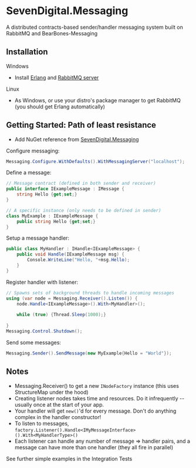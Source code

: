 SevenDigital.Messaging
======================
A distributed contracts-based sender/handler messaging system built on RabbitMQ and BearBones-Messaging

Installation
------------
Windows

* Install [Erlang](http://www.erlang.org/download.html) and [RabbitMQ server](http://www.rabbitmq.com/download.html)

Linux

* As Windows, or use your distro's package manager to get RabbitMQ (you should get Erlang automatically)

Getting Started: Path of least resistance
-----------------------------------------
* Add NuGet reference from [SevenDigital.Messaging](https://nuget.org/packages/SevenDigital.Messaging)

Configure messaging:
```csharp
Messaging.Configure.WithDefaults().WithMessagingServer("localhost");
```

Define a message:
```csharp
// Message contract (defined in both sender and receiver)
public interface IExampleMessage : IMessage {
	string Hello {get;set;}
}

// A specific instance (only needs to be defined in sender)
class MyExample : IExampleMessage {
	public string Hello {get;set;}
}
```

Setup a message handler:
```csharp
public class MyHandler : IHandle<IExampleMessage> {
	public void Handle(IExampleMessage msg) {
		Console.WriteLine("Hello, "+msg.Hello);
	}
}
```

Register handler with listener:
```csharp
// Spawns sets of background threads to handle incoming messages
using (var node = Messaging.Receiver().Listen()) {
	node.Handle<IExampleMessage>().With<MyHandler>();
	
	while (true) {Thread.Sleep(1000);}
	
}
Messaging.Control.Shutdown();
```

Send some messages:
```csharp
Messaging.Sender().SendMessage(new MyExample{Hello = "World"});
```

Notes
-----
* Messaging.Receiver() to get a new `INodeFactory` instance (this uses StructureMap under the hood)
* Creating listener nodes takes time and resources. Do it infrequently -- usually once at the start of your app.
* Your handler will get `new()`'d for every message. Don't do anything complex in the handler constructor!
* To listen to messages, `factory.Listener().Handle<IMyMessageInterface>().With<MyHandlerType>()`
* Each listener can handle any number of message => handler pairs, and a message can have more than one handler (they all fire in parallel)

See further simple examples in the Integration Tests
